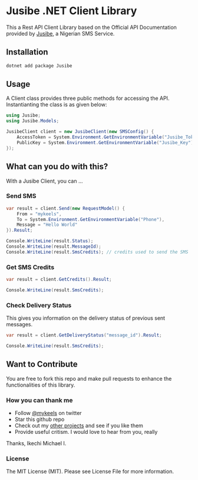 # Jusibe .NET Client Library

This a Rest API Client Library based on the Official API Documentation provided by [Jusibe](https://jusibe.com/docs/), a Nigerian SMS Service.

## Installation

```bash
dotnet add package Jusibe
```

## Usage

A Client class provides three public methods for accessing the API. Instantianting the class is as given below:

```cs
using Jusibe;
using Jusibe.Models;

JusibeClient client = new JusibeClient(new SMSConfig() {
    AccessToken = System.Environment.GetEnvironmentVariable("Jusibe_Token"),
    PublicKey = System.Environment.GetEnvironmentVariable("Jusibe_Key")
});
```

## What can you do with this?

With a Jusibe Client, you can ...

### Send SMS

```cs
var result = client.Send(new RequestModel() {
    From = "mykeels",
    To = System.Environment.GetEnvironmentVariable("Phone"),
    Message = "Hello World"
}).Result;

Console.WriteLine(result.Status);
Console.WriteLine(result.MessageId);
Console.WriteLine(result.SmsCredits); // credits used to send the SMS
```

### Get SMS Credits

```cs
var result = client.GetCredits().Result;

Console.WriteLine(result.SmsCredits);
```

### Check Delivery Status

This gives you information on the delivery status of previous sent messages.

```cs
var result = client.GetDeliveryStatus("message_id").Result;

Console.WriteLine(result.SmsCredits);
```

## Want to Contribute

You are free to fork this repo and make pull requests to enhance the functionalities of this library.

### How you can thank me

- Follow [@mykeels](https://twitter.com/mykeels) on twitter
- Star this github repo
- Check out my [other projects](https://github.com/mykeels) and see if you like them
- Provide useful critism. I would love to hear from you, really

Thanks, Ikechi Michael I.

### License
The MIT License (MIT). Please see License File for more information.
